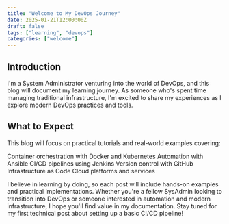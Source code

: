 ```yaml
---
title: "Welcome to My DevOps Journey"
date: 2025-01-21T12:00:00Z
draft: false
tags: ["learning", "devops"]
categories: ["welcome"]
---
```


## Introduction

I'm a System Administrator venturing into the world of DevOps, and this blog will document my learning journey. As someone who's spent time managing traditional infrastructure, I'm excited to share my experiences as I explore modern DevOps practices and tools.

## What to Expect

This blog will focus on practical tutorials and real-world examples covering:

Container orchestration with Docker and Kubernetes
Automation with Ansible
CI/CD pipelines using Jenkins
Version control with GitHub
Infrastructure as Code
Cloud platforms and services

I believe in learning by doing, so each post will include hands-on examples and practical implementations. Whether you're a fellow SysAdmin looking to transition into DevOps or someone interested in automation and modern infrastructure, I hope you'll find value in my documentation.
Stay tuned for my first technical post about setting up a basic CI/CD pipeline!
```